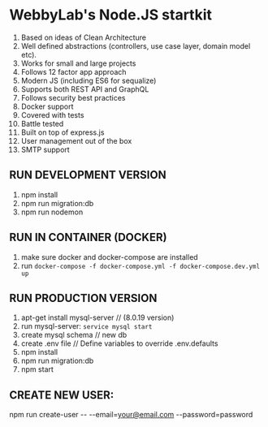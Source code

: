 # WebbyLab's Node.JS startkit

1. Based on ideas of Clean Architecture
2. Well defined abstractions (controllers, use case layer, domain model etc).
3. Works for small and large projects
4. Follows 12 factor app approach
5. Modern JS (including ES6 for sequalize)
6. Supports both REST API and GraphQL
7. Follows security best practices
8. Docker support
9. Covered with tests
10. Battle tested
11. Built on top of express.js
12. User management out of the box
13. SMTP support


## RUN DEVELOPMENT VERSION
1. npm install
2. npm run migration:db
3. npm run nodemon


## RUN IN CONTAINER (DOCKER)
1. make sure docker and docker-compose are installed 
2. run `docker-compose -f docker-compose.yml -f docker-compose.dev.yml up`


## RUN PRODUCTION VERSION
1. apt-get install mysql-server // (8.0.19 version)
2. run mysql-server: ```service mysql start```
3. create mysql schema // new db
4. create .env file // Define variables to override .env.defaults
5. npm install
6. npm run migration:db
7. npm start

## CREATE NEW USER:
npm run create-user -- --email=your@email.com --password=password

